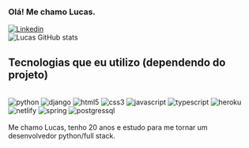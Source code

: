 ### Olá! Me chamo Lucas.
[![Linkedin](https://img.shields.io/badge/LinkedIn-0077B5?style=for-the-badge&logo=linkedin&logoColor=white)](https://www.linkedin.com/in/lucas-de-sousa-neves/) <br>
![Lucas GitHub stats](https://github-readme-stats.vercel.app/api?username=LucasSoNeves&show_icons=true&theme=dracula)

## Tecnologias que eu utilizo (dependendo do projeto)

<div style="display: inline_block"><br/>
    <img align-itens="center" alt="python" src="https://img.shields.io/badge/Python-14354C?style=for-the-badge&logo=python&logoColor=white">
    <img align-itens="center" alt="django" src="https://img.shields.io/badge/Django-092E20?style=for-the-badge&logo=django&logoColor=white">
    <img align-itens="center" alt="html5" src="https://img.shields.io/badge/HTML5-E34F26?style=for-the-badge&logo=html5&logoColor=white">
    <img align-itens="center" alt="css3" src="https://img.shields.io/badge/CSS3-1572B6?style=for-the-badge&logo=css3&logoColor=white">
    <img align-itens="center" alt="javascript" src="https://img.shields.io/badge/JavaScript-323330?style=for-the-badge&logo=javascript&logoColor=F7DF1E">
    <img align-itens="center" alt="typescript" src="https://img.shields.io/badge/TypeScript-007ACC?style=for-the-badge&logo=typescript&logoColor=white">
    <img align-itens="center" alt="heroku" src="https://img.shields.io/badge/Heroku-430098?style=for-the-badge&logo=heroku&logoColor=white">
    <img align-itens="center" alt="netlify" src="https://img.shields.io/badge/Netlify-00C7B7?style=for-the-badge&logo=netlify&logoColor=white">
    <img align-itens="center" alt="spring" src="https://img.shields.io/badge/Spring-6DB33F?style=for-the-badge&logo=spring&logoColor=white">
    <img align-itens="center" alt="postgressql" src="https://img.shields.io/badge/PostgreSQL-316192?style=for-the-badge&logo=postgresql&logoColor=white">
</div>
<br>
Me chamo Lucas, tenho 20 anos e estudo para me tornar um desenvolvedor python/full stack.
